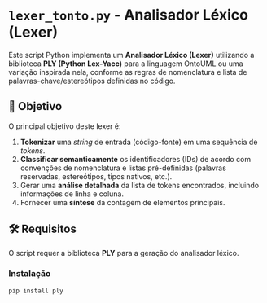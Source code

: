 # `lexer_tonto.py` - Analisador Léxico (Lexer)

Este script Python implementa um **Analisador Léxico (Lexer)** utilizando a biblioteca **PLY (Python Lex-Yacc)** para a linguagem OntoUML ou uma variação inspirada nela, conforme as regras de nomenclatura e lista de palavras-chave/estereótipos definidas no código.

## 🎯 Objetivo

O principal objetivo deste lexer é:

1.  **Tokenizar** uma *string* de entrada (código-fonte) em uma sequência de *tokens*.
2.  **Classificar semanticamente** os identificadores (IDs) de acordo com convenções de nomenclatura e listas pré-definidas (palavras reservadas, estereótipos, tipos nativos, etc.).
3.  Gerar uma **análise detalhada** da lista de tokens encontrados, incluindo informações de linha e coluna.
4.  Fornecer uma **síntese** da contagem de elementos principais.

## 🛠️ Requisitos

O script requer a biblioteca **PLY** para a geração do analisador léxico.

### Instalação

```bash
pip install ply